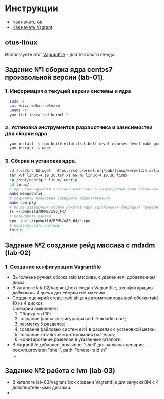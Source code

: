 # Инструкции

* [Как начать Git](git_quick_start.md)
* [Как начать Vagrant](vagrant_quick_start.md)

## otus-linux

Используйте этот [Vagrantfile](Vagrantfile) - для тестового стенда.

## Задание №1 сборка ядра centos7 произвольной версии (lab-01).

### 1. Информация о текущей версии системы и ядра

  ```bash   
    sudo -i   
    cat /etc/redhat-release   
    uname -r   
    yum list installed kernel-*   
  ```   

### 2. Установка инструментов разработчика и зависимостей для сборки ядра.

  ```bash   
    yum install -y rpm-build elfutils-libelf-devel ncurses-devel make gcc bc openssl-devel   
    yum install -y wget   
  ```

### 3. Сборка и установка ядра.

  ```bash   
    cd /usr/src && wget  https://cdn.kernel.org/pub/linux/kernel/v4.x/linux-4.19.36.tar.xz   
    tar xvf linux-4.19.36.tar.xz && mv linux-4.19.36 linux   
    cp /boot/config-* linux/.config   
    cd linux/   
    # при необходимости внесения изменений в конфигурацию ядра выполнить   
    make menuconfig   
    # сохранить изменения завершить редактирования   
    make rpm-pkg   
    # после завершения сборки пакетов ядра (длительная операция) проверить наличие пакетов   
    ls ~/rpmbuild/RPMS/x86_64/   
    # установить пакеты   
    rpm -iUv ~/rpmbuild/RPMS/x86_64/*.rpm   
    # перезапустить систему   
    init 6   
  ```

## Задание №2 создание рейд массива с mdadm (lab-02)

### 1. Создание конфигурации Vagrantfile
  * Выполнена ручная сборка raid массива, с удалением, добавлением диска.
  * В каталоге lab-02/vagrant_box/ создан Vagrantfile, в конфигурацию добавлены 4 диска для сборки raid массива.
  * Создан сценарий create-raid.sh для автоматизированной сборки raid 10 из 4 дисков.   
  Сценарий выполняет:
    1) Сборку raid 10;
    2) создание файла конфигурации raid -> mdadm.conf;
    3) разметку 5 разделов;
    4) создание файловых систем ext4 в разделах с установкой метки;
    5) создание каталогов монтирования разделов;
    6) монитирование разделов в указанные каталоги.
  * В Vagrantfile добавлен provisioner 'shell' для запуска сценария:
  ...   
  box.vm.provision "shell", path: "create-raid.sh"   
  ...   

  ## Задание №2 работа с lvm (lab-03)

  * В каталоге lab-03/vagrant_box создани Vagrantfile для запуска ВМ с 4 дополнительными дисками.
  * 